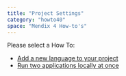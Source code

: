 ```yaml
---
title: "Project Settings"
category: "howto40"
space: "Mendix 4 How-to's"
---
```

Please select a How To:

*   [Add a new language to your project](Add+a+new+language+to+your+project)
*   [Run two applications locally at once](Run+two+applications+locally+at+once)